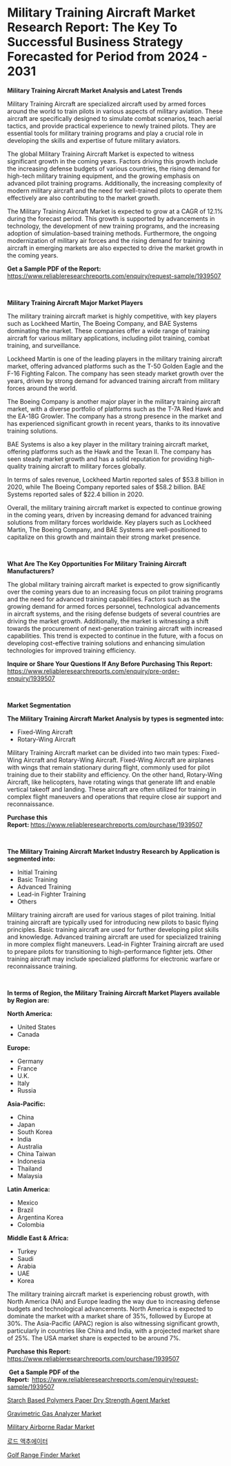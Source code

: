 <p><h1>Military Training Aircraft Market Research Report: The Key To Successful Business Strategy Forecasted for Period from 2024 - 2031</h1></p><p><strong>Military Training Aircraft Market Analysis and Latest Trends</strong></p>
<p><p>Military Training Aircraft are specialized aircraft used by armed forces around the world to train pilots in various aspects of military aviation. These aircraft are specifically designed to simulate combat scenarios, teach aerial tactics, and provide practical experience to newly trained pilots. They are essential tools for military training programs and play a crucial role in developing the skills and expertise of future military aviators.</p><p>The global Military Training Aircraft Market is expected to witness significant growth in the coming years. Factors driving this growth include the increasing defense budgets of various countries, the rising demand for high-tech military training equipment, and the growing emphasis on advanced pilot training programs. Additionally, the increasing complexity of modern military aircraft and the need for well-trained pilots to operate them effectively are also contributing to the market growth.</p><p>The Military Training Aircraft Market is expected to grow at a CAGR of 12.1% during the forecast period. This growth is supported by advancements in technology, the development of new training programs, and the increasing adoption of simulation-based training methods. Furthermore, the ongoing modernization of military air forces and the rising demand for training aircraft in emerging markets are also expected to drive the market growth in the coming years.</p></p>
<p><strong>Get a Sample PDF of the Report:&nbsp;</strong> <a href="https://www.reliableresearchreports.com/enquiry/request-sample/1939507">https://www.reliableresearchreports.com/enquiry/request-sample/1939507</a></p>
<p>&nbsp;</p>
<p><strong>Military Training Aircraft Major Market Players</strong></p>
<p><p>The military training aircraft market is highly competitive, with key players such as Lockheed Martin, The Boeing Company, and BAE Systems dominating the market. These companies offer a wide range of training aircraft for various military applications, including pilot training, combat training, and surveillance.</p><p>Lockheed Martin is one of the leading players in the military training aircraft market, offering advanced platforms such as the T-50 Golden Eagle and the F-16 Fighting Falcon. The company has seen steady market growth over the years, driven by strong demand for advanced training aircraft from military forces around the world.</p><p>The Boeing Company is another major player in the military training aircraft market, with a diverse portfolio of platforms such as the T-7A Red Hawk and the EA-18G Growler. The company has a strong presence in the market and has experienced significant growth in recent years, thanks to its innovative training solutions.</p><p>BAE Systems is also a key player in the military training aircraft market, offering platforms such as the Hawk and the Texan II. The company has seen steady market growth and has a solid reputation for providing high-quality training aircraft to military forces globally.</p><p>In terms of sales revenue, Lockheed Martin reported sales of $53.8 billion in 2020, while The Boeing Company reported sales of $58.2 billion. BAE Systems reported sales of $22.4 billion in 2020.</p><p>Overall, the military training aircraft market is expected to continue growing in the coming years, driven by increasing demand for advanced training solutions from military forces worldwide. Key players such as Lockheed Martin, The Boeing Company, and BAE Systems are well-positioned to capitalize on this growth and maintain their strong market presence.</p></p>
<p>&nbsp;</p>
<p><strong>What Are The Key Opportunities For Military Training Aircraft Manufacturers?</strong></p>
<p><p>The global military training aircraft market is expected to grow significantly over the coming years due to an increasing focus on pilot training programs and the need for advanced training capabilities. Factors such as the growing demand for armed forces personnel, technological advancements in aircraft systems, and the rising defense budgets of several countries are driving the market growth. Additionally, the market is witnessing a shift towards the procurement of next-generation training aircraft with increased capabilities. This trend is expected to continue in the future, with a focus on developing cost-effective training solutions and enhancing simulation technologies for improved training efficiency.</p></p>
<p><strong>Inquire or Share Your Questions If Any Before Purchasing This Report:</strong> <a href="https://www.reliableresearchreports.com/enquiry/pre-order-enquiry/1939507">https://www.reliableresearchreports.com/enquiry/pre-order-enquiry/1939507</a></p>
<p>&nbsp;</p>
<p><strong>Market Segmentation</strong></p>
<p><strong>The Military Training Aircraft Market Analysis by types is segmented into:</strong></p>
<p><ul><li>Fixed-Wing Aircraft</li><li>Rotary-Wing Aircraft</li></ul></p>
<p><p>Military Training Aircraft market can be divided into two main types: Fixed-Wing Aircraft and Rotary-Wing Aircraft. Fixed-Wing Aircraft are airplanes with wings that remain stationary during flight, commonly used for pilot training due to their stability and efficiency. On the other hand, Rotary-Wing Aircraft, like helicopters, have rotating wings that generate lift and enable vertical takeoff and landing. These aircraft are often utilized for training in complex flight maneuvers and operations that require close air support and reconnaissance.</p></p>
<p><strong>Purchase this Report:&nbsp;</strong><a href="https://www.reliableresearchreports.com/purchase/1939507">https://www.reliableresearchreports.com/purchase/1939507</a></p>
<p>&nbsp;</p>
<p><strong>The Military Training Aircraft Market Industry Research by Application is segmented into:</strong></p>
<p><ul><li>Initial Training</li><li>Basic Training</li><li>Advanced Training</li><li>Lead-in Fighter Training</li><li>Others</li></ul></p>
<p><p>Military training aircraft are used for various stages of pilot training. Initial training aircraft are typically used for introducing new pilots to basic flying principles. Basic training aircraft are used for further developing pilot skills and knowledge. Advanced training aircraft are used for specialized training in more complex flight maneuvers. Lead-in Fighter Training aircraft are used to prepare pilots for transitioning to high-performance fighter jets. Other training aircraft may include specialized platforms for electronic warfare or reconnaissance training.</p></p>
<p>&nbsp;</p>
<p><strong>In terms of Region, the Military Training Aircraft Market Players available by Region are:</strong></p>
<p>
    <p> <strong> North America: </strong>
        <ul>
            <li>United States</li>
            <li>Canada</li>
        </ul>
        </p> 
    <p> <strong> Europe: </strong>
        <ul>
            <li>Germany</li>
            <li>France</li>
            <li>U.K.</li>
            <li>Italy</li>
            <li>Russia</li>
        </ul>
        </p> 
    <p> <strong> Asia-Pacific: </strong>
        <ul>
            <li>China</li>
            <li>Japan</li>
            <li>South Korea</li>
            <li>India</li>
            <li>Australia</li>
            <li>China Taiwan</li>
            <li>Indonesia</li>
            <li>Thailand</li>
            <li>Malaysia</li>
        </ul>
        </p> 
    <p> <strong> Latin America: </strong>
        <ul>
            <li>Mexico</li>
            <li>Brazil</li>
            <li>Argentina Korea</li>
            <li>Colombia</li>
        </ul>
        </p> 
    <p> <strong> Middle East & Africa: </strong>
        <ul>
            <li>Turkey</li>
            <li>Saudi</li>
            <li>Arabia</li>
            <li>UAE</li>
            <li>Korea</li>
        </ul>
    </p>
    </p>
<p><p>The military training aircraft market is experiencing robust growth, with North America (NA) and Europe leading the way due to increasing defense budgets and technological advancements. North America is expected to dominate the market with a market share of 35%, followed by Europe at 30%. The Asia-Pacific (APAC) region is also witnessing significant growth, particularly in countries like China and India, with a projected market share of 25%. The USA market share is expected to be around 7%.</p></p>
<p><strong>Purchase this Report: </strong><a href="https://www.reliableresearchreports.com/purchase/1939507">https://www.reliableresearchreports.com/purchase/1939507</a></p>
<p>&nbsp;<strong>Get a Sample PDF of the Report:&nbsp;&nbsp;</strong><a href="https://www.reliableresearchreports.com/enquiry/request-sample/1939507">https://www.reliableresearchreports.com/enquiry/request-sample/1939507</a></p>
<p><strong></strong></p>
<p><p><a href="https://view.publitas.com/reportprime-1/starch-based-polymers-paper-dry-strength-agent-market-size-share-trends-analysis-report-by-application-regional-outlook-competitive-strategies-and-segment-forecasts-2023-2030/">Starch Based Polymers Paper Dry Strength Agent Market</a></p><p><a href="https://issuu.com/reportprime-2/docs/gravimetric-gas-analyzer-market-size-2030.pptx">Gravimetric Gas Analyzer Market</a></p><p><a href="https://github.com/myacatherineblakecaczo9vcsw/Market-Research-Report-List-1/blob/main/military-airborne-radar-market.md">Military Airborne Radar Market</a></p><p><a href="https://medium.com/@nenoworleyg3rknpg0vak2pcs/%EB%A1%9C%EB%93%9C-%EC%95%A1%EC%B8%84%EC%97%90%EC%9D%B4%ED%84%B0-%EC%8B%9C%EC%9E%A5-%EC%A0%90%EC%9C%A0%EC%9C%A8-%EC%A7%84%ED%99%94-%EB%B0%8F-%EC%8B%9C%EC%9E%A5-%EC%84%B1%EC%9E%A5-%EC%B6%94%EC%84%B8-2024-2031-01f19b856cd1">로드 액추에이터</a></p><p><a href="https://flame-sidecar-702.notion.site/Golf-Range-Finder-Market-Analysis-Examines-its-Scope-on-Growth-Opportunities-and-Forecasted-Trends--bd11bba0671b4aff9199216f049cc135">Golf Range Finder Market</a></p></p>